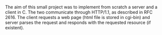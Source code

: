 The aim of this small project was to implement from scratch a server and a client in C.
The two communicate through HTTP/1.1, as described in RFC 2616.
The client requests a web page (html file is stored in cgi-bin) and server parses the request and responds with the requested resource (if existent).
